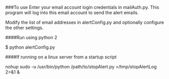 
###To use
Enter your email account login credentials in mailAuth.py.  This program will
log into this email account to send the alert emails.

Modify the list of email addresses in alertConfig.py and optionally configure the other settings.

####Run using python 2

$ python alertConfig.py

####If running on a linux server from a startup script

nohup sudo -u <username> /usr/bin/python /path/to/stopAlert.py >/tmp/stopAlertLog 2>&1 &

